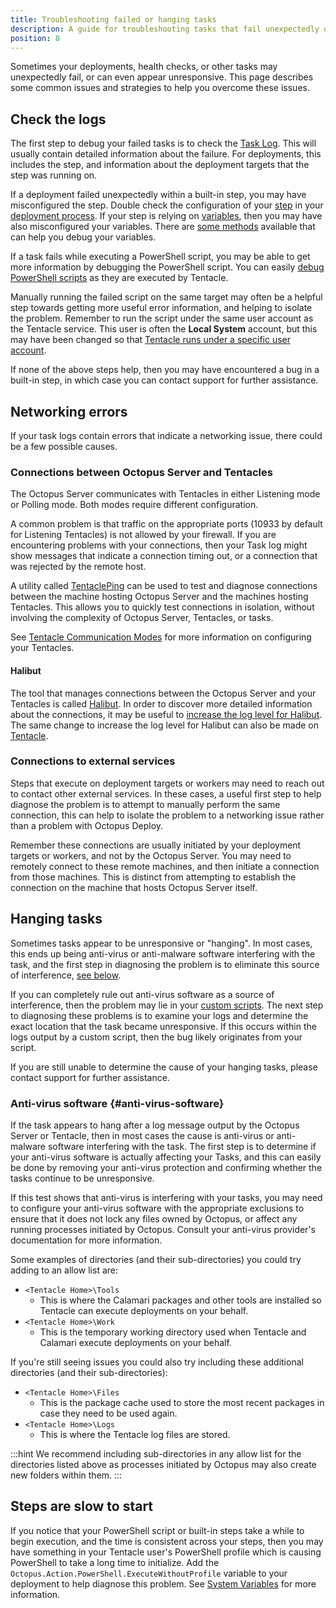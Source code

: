 ```yaml
---
title: Troubleshooting failed or hanging tasks
description: A guide for troubleshooting tasks that fail unexpectedly or are unresponsive
position: 8
---
```


Sometimes your deployments, health checks, or other tasks may unexpectedly fail, or can even appear unresponsive. This page describes some common issues and strategies to help you overcome these issues.

## Check the logs

The first step to debug your failed tasks is to check the [Task Log](docs/support/get-the-raw-output-from-a-task.md). This will usually contain detailed information about the failure. For deployments, this includes the step, and information about the deployment targets that the step was running on.

If a deployment failed unexpectedly within a built-in step, you may have misconfigured the step. Double check the configuration of your [step](/docs/projects/steps/index.md) in your [deployment process](/docs/projects/deployment-process/index.md). If your step is relying on [variables](/docs/projects/variables/index.md), then you may have also misconfigured your variables. There are [some methods](docs/support/debug-problems-with-octopus-variables.md) available that can help you debug your variables.

If a task fails while executing a PowerShell script, you may be able to get more information by debugging the PowerShell script. You can easily [debug PowerShell scripts](docs/deployments/custom-scripts/debugging-powershell-scripts/index.md) as they are executed by Tentacle.

Manually running the failed script on the same target may often be a helpful step towards getting more useful error information, and helping to isolate the problem. Remember to run the script under the same user account as the Tentacle service. This user is often the **Local System** account, but this may have been changed so that [Tentacle runs under a specific user account](docs/infrastructure/deployment-targets/windows-targets/running-tentacle-under-a-specific-user-account.md).

If none of the above steps help, then you may have encountered a bug in a built-in step, in which case you can contact support for further assistance.

## Networking errors

If your task logs contain errors that indicate a networking issue, there could be a few possible causes.

### Connections between Octopus Server and Tentacles

The Octopus Server communicates with Tentacles in either Listening mode or Polling mode. Both modes require different configuration. 

A common problem is that traffic on the appropriate ports (10933 by default for Listening Tentacles) is not allowed by your firewall. If you are encountering problems with your connections, then your Task log might show messages that indicate a connection timing out, or a connection that was rejected by the remote host.

A utility called [TentaclePing](https://github.com/OctopusDeploy/TentaclePing) can be used to test and diagnose connections between the machine hosting Octopus Server and the machines hosting Tentacles. This allows you to quickly test connections in isolation, without involving the complexity of Octopus Server, Tentacles, or tasks.

See [Tentacle Communication Modes](docs/infrastructure/deployment-targets/windows-targets/tentacle-communication.md) for more information on configuring your Tentacles.

#### Halibut

The tool that manages connections between the Octopus Server and your Tentacles is called [Halibut](https://github.com/OctopusDeploy/Halibut/). In order to discover more detailed information about the connections, it may be useful to [increase the log level for Halibut](docs/support/log-files.md#Logfiles-Changingloglevelshalibut). The same change to increase the log level for Halibut can also be made on [Tentacle](docs/support/log-files.md#Logfiles-Changingloglevelstentacle).

### Connections to external services

Steps that execute on deployment targets or workers may need to reach out to contact other external services. In these cases, a useful first step to help diagnose the problem is to attempt to manually perform the same connection, this can help to isolate the problem to a networking issue rather than a problem with Octopus Deploy.

Remember these connections are usually initiated by your deployment targets or workers, and not by the Octopus Server. You may need to remotely connect to these remote machines, and then initiate a connection from those machines. This is distinct from attempting to establish the connection on the machine that hosts Octopus Server itself.

## Hanging tasks

Sometimes tasks appear to be unresponsive or "hanging". In most cases, this ends up being anti-virus or anti-malware software interfering with the task, and the first step in diagnosing the problem is to eliminate this source of interference, [see below](#anti-virus-software). 

If you can completely rule out anti-virus software as a source of interference, then the problem may lie in your [custom scripts](/docs/deployments/custom-scripts/index.md). The next step to diagnosing these problems is to examine your logs and determine the exact location that the task became unresponsive. If this occurs within the logs output by a custom script, then the bug likely originates from your script.

If you are still unable to determine the cause of your hanging tasks, please contact support for further assistance.

### Anti-virus software {#anti-virus-software}

If the task appears to hang after a log message output by the Octopus Server or Tentacle, then in most cases the cause is anti-virus or anti-malware software interfering with the task. The first step is to determine if your anti-virus software is actually affecting your Tasks, and this can easily be done by removing your anti-virus protection and confirming whether the tasks continue to be unresponsive.

If this test shows that anti-virus is interfering with your tasks, you may need to configure your anti-virus software with the appropriate exclusions to ensure that it does not lock any files owned by Octopus, or affect any running processes initiated by Octopus. Consult your anti-virus provider's documentation for more information.

Some examples of directories (and their sub-directories) you could try adding to an allow list are:

- `<Tentacle Home>\Tools`
    - This is where the Calamari packages and other tools are installed so Tentacle can execute deployments on your behalf.
- `<Tentacle Home>\Work`
    - This is the temporary working directory used when Tentacle and Calamari execute deployments on your behalf.

If you're still seeing issues you could also try including these additional directories (and their sub-directories):

- `<Tentacle Home>\Files`
    - This is the package cache used to store the most recent packages in case they need to be used again.
- `<Tentacle Home>\Logs`
    - This is where the Tentacle log files are stored.

:::hint
We recommend including sub-directories in any allow list for the directories listed above as processes initiated by Octopus may also create new folders within them.
:::

## Steps are slow to start

If you notice that your PowerShell script or built-in steps take a while to begin execution, and the time is consistent across your steps, then you may have something in your Tentacle user's PowerShell profile which is causing PowerShell to take a long time to initialize. Add the `Octopus.Action.PowerShell.ExecuteWithoutProfile` variable to your deployment to help diagnose this problem. See [System Variables](/docs/projects/variables/system-variables.md#Systemvariables-User-modifiablesettings) for more information.